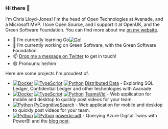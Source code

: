 ### Hi there 👋

I'm Chris Lloyd-Jones! I'm the head of Open Technologies at Avanade, and a Microsoft MVP. I love Open Source, and I support it at OpenUK, and the Green Software Foundation. You can find more about me [on my website](https://sealjay.com/).

- 🌱 I’m currently learning Go[![Go](https://img.shields.io/badge/--3178C6?logo=go&logoColor=ffffff)](https://go.dev/)!
- 🔭 I’m currently working on Green Software, with the Green Software Foundation.
- 📫 [Drop me a message on Twitter](https://twitter.com/Sealjay_clj) to get in touch!
- 😄 Pronouns: he/him

Here are some projects I'm proudest of.

- [![Docker](https://img.shields.io/badge/--3178C6?logo=docker&logoColor=ffffff)](https://www.docker.com/)  [![TypeScript](https://img.shields.io/badge/--3178C6?logo=typescript&logoColor=ffffff)](https://www.typescriptlang.org/) [![Python](https://img.shields.io/badge/--3178C6?logo=python&logoColor=ffffff)](https://www.python.org/) [Distributed Data](https://github.com/Avanade/emtech-distributed-data) - Exploring SQL Ledger, Confidential Ledger and other technologies with Avanade
- [![Docker](https://img.shields.io/badge/--3178C6?logo=docker&logoColor=ffffff)](https://www.docker.com/)  [![TypeScript](https://img.shields.io/badge/--3178C6?logo=typescript&logoColor=ffffff)](https://www.typescriptlang.org/) [![Python](https://img.shields.io/badge/--3178C6?logo=python&logoColor=ffffff)](https://www.python.org/) [TeamsVid](https://github.com/Sealjay/teams-vid) - Web application for mobile and desktop to quickly post videos for your team.
- [![Python](https://img.shields.io/badge/--3178C6?logo=python&logoColor=ffffff)](https://www.python.org/) [PyCognitiveSearch](https://github.com/Sealjay/py-cognitive-search) - Web application for mobile and desktop to quickly post videos for your team. 
- [![Python](https://img.shields.io/badge/--3178C6?logo=python&logoColor=ffffff)](https://www.python.org/) [![Python](https://img.shields.io/badge/--3178C6?logo=powerbi&logoColor=ffffff)](https://docs.microsoft.com/en-us/power-bi/?WT.mc_id=AI-MVP-5004204) [powerbi-adt](https://github.com/Sealjay/powerbi-adt) - Querying Azure Digital Twins with PowerBI and the [blog post](https://www.sealjay.com/querying-azure-digital-twins-with-powerbi/).
